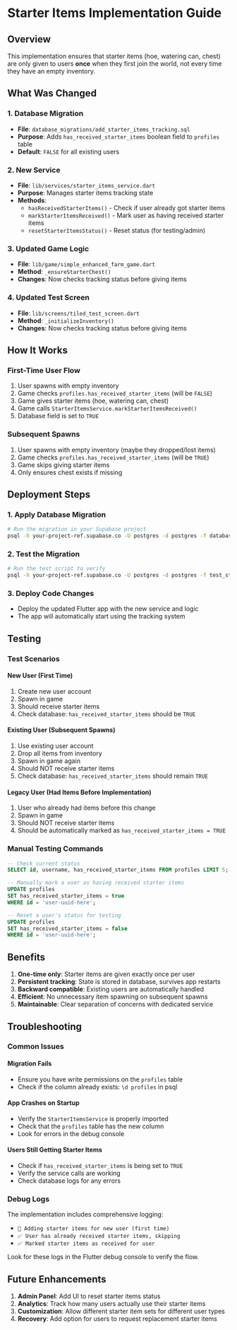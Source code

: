 # Starter Items Implementation Guide

## Overview

This implementation ensures that starter items (hoe, watering can, chest) are only given to users **once** when they first join the world, not every time they have an empty inventory.

## What Was Changed

### 1. Database Migration
- **File**: `database_migrations/add_starter_items_tracking.sql`
- **Purpose**: Adds `has_received_starter_items` boolean field to `profiles` table
- **Default**: `FALSE` for all existing users

### 2. New Service
- **File**: `lib/services/starter_items_service.dart`
- **Purpose**: Manages starter items tracking state
- **Methods**:
  - `hasReceivedStarterItems()` - Check if user already got starter items
  - `markStarterItemsReceived()` - Mark user as having received starter items
  - `resetStarterItemsStatus()` - Reset status (for testing/admin)

### 3. Updated Game Logic
- **File**: `lib/game/simple_enhanced_farm_game.dart`
- **Method**: `_ensureStarterChest()`
- **Changes**: Now checks tracking status before giving items

### 4. Updated Test Screen
- **File**: `lib/screens/tiled_test_screen.dart`
- **Method**: `_initializeInventory()`
- **Changes**: Now checks tracking status before giving items

## How It Works

### First-Time User Flow
1. User spawns with empty inventory
2. Game checks `profiles.has_received_starter_items` (will be `FALSE`)
3. Game gives starter items (hoe, watering can, chest)
4. Game calls `StarterItemsService.markStarterItemsReceived()`
5. Database field is set to `TRUE`

### Subsequent Spawns
1. User spawns with empty inventory (maybe they dropped/lost items)
2. Game checks `profiles.has_received_starter_items` (will be `TRUE`)
3. Game skips giving starter items
4. Only ensures chest exists if missing

## Deployment Steps

### 1. Apply Database Migration
```bash
# Run the migration in your Supabase project
psql -h your-project-ref.supabase.co -U postgres -d postgres -f database_migrations/add_starter_items_tracking.sql
```

### 2. Test the Migration
```bash
# Run the test script to verify
psql -h your-project-ref.supabase.co -U postgres -d postgres -f test_starter_items_migration.sql
```

### 3. Deploy Code Changes
- Deploy the updated Flutter app with the new service and logic
- The app will automatically start using the tracking system

## Testing

### Test Scenarios

#### New User (First Time)
1. Create new user account
2. Spawn in game
3. Should receive starter items
4. Check database: `has_received_starter_items` should be `TRUE`

#### Existing User (Subsequent Spawns)
1. Use existing user account
2. Drop all items from inventory
3. Spawn in game again
4. Should NOT receive starter items
5. Check database: `has_received_starter_items` should remain `TRUE`

#### Legacy User (Had Items Before Implementation)
1. User who already had items before this change
2. Spawn in game
3. Should NOT receive starter items
4. Should be automatically marked as `has_received_starter_items = TRUE`

### Manual Testing Commands

```sql
-- Check current status
SELECT id, username, has_received_starter_items FROM profiles LIMIT 5;

-- Manually mark a user as having received starter items
UPDATE profiles 
SET has_received_starter_items = true 
WHERE id = 'user-uuid-here';

-- Reset a user's status for testing
UPDATE profiles 
SET has_received_starter_items = false 
WHERE id = 'user-uuid-here';
```

## Benefits

1. **One-time only**: Starter items are given exactly once per user
2. **Persistent tracking**: State is stored in database, survives app restarts
3. **Backward compatible**: Existing users are automatically handled
4. **Efficient**: No unnecessary item spawning on subsequent spawns
5. **Maintainable**: Clear separation of concerns with dedicated service

## Troubleshooting

### Common Issues

#### Migration Fails
- Ensure you have write permissions on the `profiles` table
- Check if the column already exists: `\d profiles` in psql

#### App Crashes on Startup
- Verify the `StarterItemsService` is properly imported
- Check that the `profiles` table has the new column
- Look for errors in the debug console

#### Users Still Getting Starter Items
- Check if `has_received_starter_items` is being set to `TRUE`
- Verify the service calls are working
- Check database logs for any errors

### Debug Logs

The implementation includes comprehensive logging:
- `🎁 Adding starter items for new user (first time)`
- `✅ User has already received starter items, skipping`
- `✅ Marked starter items as received for user`

Look for these logs in the Flutter debug console to verify the flow.

## Future Enhancements

1. **Admin Panel**: Add UI to reset starter items status
2. **Analytics**: Track how many users actually use their starter items
3. **Customization**: Allow different starter item sets for different user types
4. **Recovery**: Add option for users to request replacement starter items
